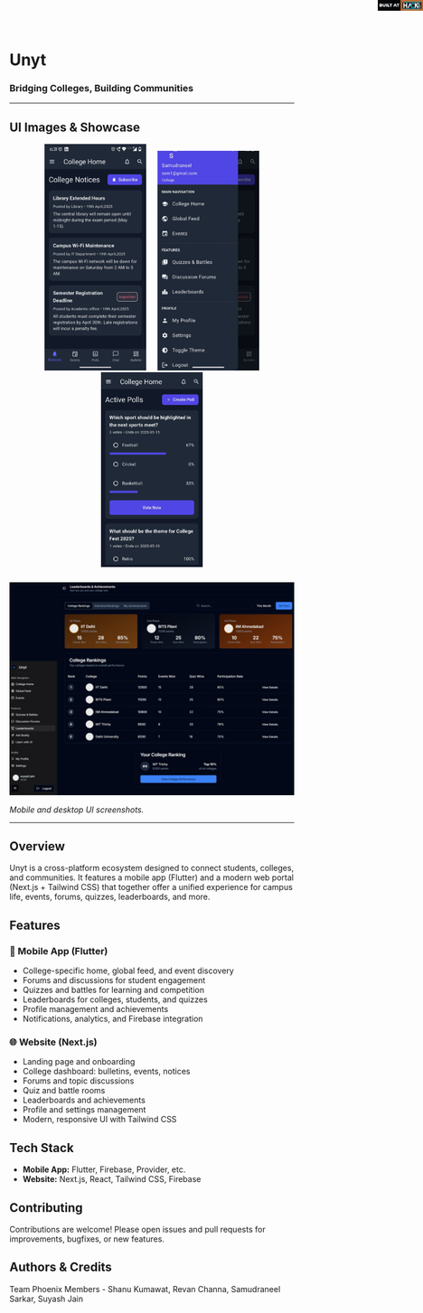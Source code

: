 # Unyt

<div style="position: absolute; top: 0; right: 0;">
  <img src="Github/badge.png" alt="Badge" width="80" />
</div>

### Bridging Colleges, Building Communities

---

## UI Images & Showcase

<div align="center">

<!-- Mobile UI images (side by side) -->
<img src="./Github/WhatsApp Image 2025-04-20 at 6.31.26 AM.jpeg" alt="Mobile UI 1" width="180" style="margin: 0 8px;"/>
<img src="./Github/WhatsApp Image 2025-04-20 at 6.41.49 AM (1).jpeg" alt="Mobile UI 2" width="180" style="margin: 0 8px;"/>
<img src="./Github/WhatsApp Image 2025-04-20 at 6.41.49 AM.jpeg" alt="Mobile UI 3" width="180" style="margin: 0 8px;"/>

<br/>

<!-- Desktop UI image -->
<img src="./Github/Screenshot_20-4-2025_65138_localhost.jpeg" alt="Website Desktop UI" width="540" style="margin-top: 24px;"/>

</div>

*Mobile and desktop UI screenshots.*

---

## Overview
Unyt is a cross-platform ecosystem designed to connect students, colleges, and communities. It features a mobile app (Flutter) and a modern web portal (Next.js + Tailwind CSS) that together offer a unified experience for campus life, events, forums, quizzes, leaderboards, and more.

## Features

### 📱 Mobile App (Flutter)
- College-specific home, global feed, and event discovery
- Forums and discussions for student engagement
- Quizzes and battles for learning and competition
- Leaderboards for colleges, students, and quizzes
- Profile management and achievements
- Notifications, analytics, and Firebase integration

### 🌐 Website (Next.js)
- Landing page and onboarding
- College dashboard: bulletins, events, notices
- Forums and topic discussions
- Quiz and battle rooms
- Leaderboards and achievements
- Profile and settings management
- Modern, responsive UI with Tailwind CSS

## Tech Stack
- **Mobile App:** Flutter, Firebase, Provider, etc.
- **Website:** Next.js, React, Tailwind CSS, Firebase

## Contributing
Contributions are welcome! Please open issues and pull requests for improvements, bugfixes, or new features.

## Authors & Credits
Team Phoenix
Members - Shanu Kumawat, Revan Channa, Samudraneel Sarkar, Suyash Jain
